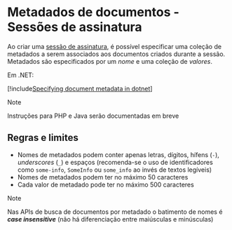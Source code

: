 ﻿# Metadados de documentos - Sessões de assinatura

Ao criar uma [sessão de assinatura](index.md), é possível especificar uma coleção de metadados a serem associados aos documentos
criados durante a sessão. Metadados são especificados por um *nome* e uma coleção de *valores*.

Em .NET:

[!include[Specifying document metadata in dotnet](../../../../../../includes/rest-pki/core/signature-sessions/document-metadata-dotnet.md)]

> [!NOTE]
> Instruções para PHP e Java serão documentadas em breve

## Regras e limites

* Nomes de metadados podem conter apenas letras, dígitos, hífens (`-`), *underscores* (`_`) e espaços (recomenda-se o uso de identificadores como `some-info`, `SomeInfo` ou `some_info` ao invés de textos legíveis)
* Nomes de metadados podem ter no máximo 50 caracteres
* Cada valor de metadado pode ter no máximo 500 caracteres

> [!NOTE]
> Nas APIs de busca de documentos por metadado o batimento de nomes é ***case insensitive*** (não há diferenciação entre maiúsculas e minúsculas)
